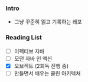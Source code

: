 ### Intro
- 그냥 꾸준히 읽고 기록하는 레포

### Reading List
- [ ] 이펙티브 자바
- [ ] 모던 자바 인 액션
- [X] 오브젝트 (2회독 진행 중)
- [ ] 만들면서 배우는 클린 아키텍처